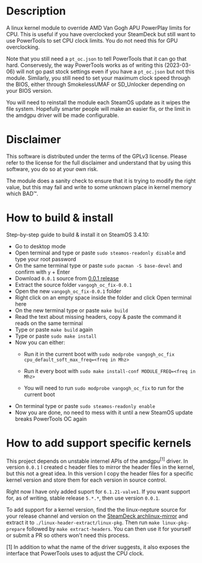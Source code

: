 # Description
A linux kernel module to override AMD Van Gogh APU PowerPlay limits for CPU.
This is useful if you have overclocked your SteamDeck but still want to use
PowerTools to set CPU clock limits. You do not need this for GPU overclocking.

Note that you still need a `pt_oc.json` to tell PowerTools that it can go that
hard. Conservesly, the way PowerTools works as of writing this (2023-03-06) will
not go past stock settings even if you have a `pt_oc.json` but not this module.
Similarly, you still need to set your maximum clock speed through the BIOS,
either through SmokelessUMAF or SD_Unlocker depending on your BIOS version.

You will need to reinstall the module each SteamOS update as it wipes the file
system. Hopefully smarter people will make an easier fix, or the limit in the
amdgpu driver will be made configurable.

# Disclaimer
This software is distributed under the terms of the GPLv3 license. Please refer
to the license for the full disclaimer and understand that by using this
software, you do so at your own risk.

The module does a sanity check to ensure that it is trying to modify the right
value, but this may fail and write to some unknown place in kernel memory which
BAD™.

# How to build & install
Step-by-step guide to build & install it on SteamOS 3.4.10:

- Go to desktop mode
- Open terminal and type or paste `sudo steamos-readonly disable` and type your root password
- On the same terminal type or paste `sudo pacman -S base-devel` and confirm with `y` + Enter
- Download `0.0.1` source from [0.0.1 release](https://github.com/badly-drawn-wizards/vangogh_oc_fix/releases/tag/0.0.1)
- Extract the source folder `vangogh_oc_fix-0.0.1`
- Open the new `vangogh_oc_fix-0.0.1` folder
- Right click on an empty space inside the folder and click Open terminal here
- On the new terminal type or paste `make build`
- Read the text about missing headers, copy & paste the command it reads on the same terminal
- Type or paste `make build` again
- Type or paste `sudo make install`
- Now you can either:
  - Run it in the current boot with `sudo modprobe vangogh_oc_fix cpu_default_soft_max_freq=<freq in Mhz>`

  - Run it every boot with `sudo make install-conf MODULE_FREQ=<freq in Mhz>`
   - You will need to run `sudo modprobe vangogh_oc_fix` to run for the current boot
- On terminal type or paste `sudo steamos-readonly enable`
- Now you are done, no need to mess with it until a new SteamOS update breaks PowerTools OC again

# How to add support specific kernels

This project depends on unstable internel APIs of the amdgpu<sup>[1]</sup>
driver. In version `0.0.1` I created c header files to mirror the header files
in the kernel, but this not a great idea. In this version I copy the header
files for a specific kernel version and store them for each version in source
control.

Right now I have only added suport for `6.1.21-valve1`. If you want support for,
as of writing, stable release `5.*.*`, then use version `0.0.1`.

To add support for a kernel version, find the the linux-nepture source for your
release channel and version on the [SteamDeck
archlinux-mirror](https://steamdeck-packages.steamos.cloud/archlinux-mirror/sources/)
and extract it to `./linux-header-extract/linux-pkg`. Then run `make
linux-pkg-prepare` followed by `make extract-headers`. You can then use it for
yourself or submit a PR so others won't need this process.

[1] In addition to what the name of the driver suggests, it also exposes the
interface that PowerTools uses to adjust the CPU clock.
